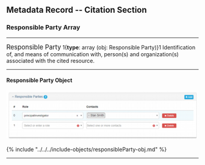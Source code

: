 ## Metadata Record -- Citation Section
### Responsible Party Array
---

<span class="md-panel" style="font-size: larger">Responsible Party</span> 1{**type**: array (obj: <span class="md-panel"> Responsible Party</span>)}1 Identification of, and means of communication with, person(s) and organization(s) associated with the cited resource.

---

#### Responsible Party Object 

![Responsible Parties Panel](/assets/reference/edit-objects/citation/responsibleParties.png)

{% include "../../../include-objects/responsibleParty-obj.md" %}

---
